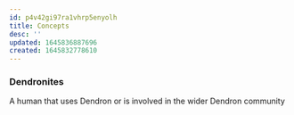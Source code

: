 ```yaml
---
id: p4v42gi97ra1vhrp5enyolh
title: Concepts
desc: ''
updated: 1645836887696
created: 1645832778610
---
```



### Dendronites

A human that uses Dendron or is involved in the wider Dendron community
